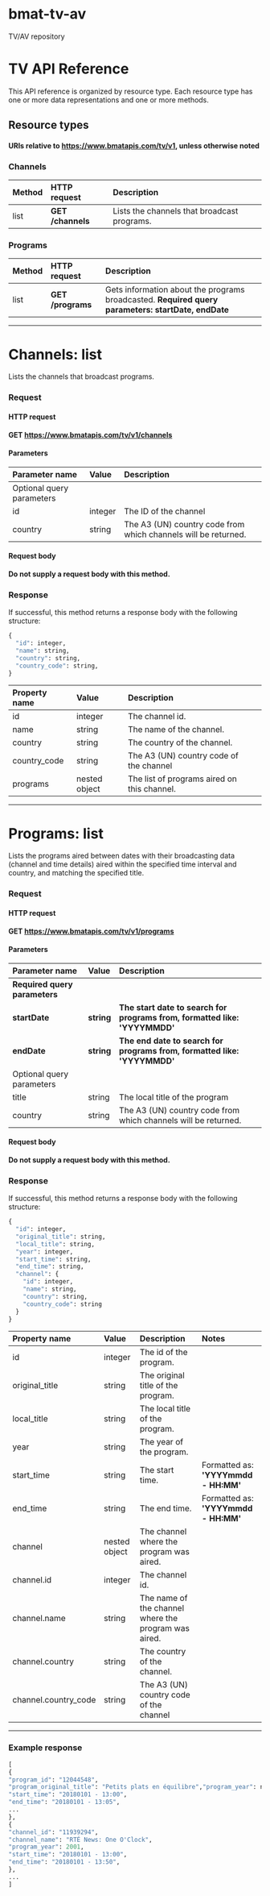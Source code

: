 # bmat-tv-av
TV/AV repository

# TV API Reference

This API reference is organized by resource type. 
Each resource type has one or more data representations and one or more methods.

## Resource types
#### URIs relative to https://www.bmatapis.com/tv/v1, unless otherwise noted

 ### Channels
 
 | Method | HTTP request | Description |
 |:--|:--|:--|
 | list | **GET  /channels** | Lists the channels that broadcast programs. |
 
 ### Programs
 | Method | HTTP request | Description |
 |:--|:--|:--|
 | list | **GET  /programs** | Gets information about the programs broadcasted. **Required query parameters: startDate, endDate**  |
 
 
<hr>

# Channels: list

Lists the channels that broadcast programs.
### Request
#### HTTP request

**GET https://www.bmatapis.com/tv/v1/channels**

#### Parameters
| Parameter name | Value | Description |
|:--|:--|:--|
| Optional query parameters |
| id | integer | The ID of the channel |
| country | string | The A3 (UN) country code from which channels will be returned. |

#### Request body

**Do not supply a request body with this method.**

### Response

If successful, this method returns a response body with the following structure:

```python
{
  "id": integer,
  "name": string,
  "country": string,
  "country_code": string,
}
```

| Property name | Value | Description |  |
|:--|:--|:--|:--|
| id | integer | The channel id. |  |
| name | string | The name of the channel. |  |
| country | string | The country of the channel. |  |
| country_code | string | The A3 (UN) country code of the channel |  |
| programs | nested object | The list of programs aired on this channel. |  |


<hr>

# Programs: list

Lists the programs aired between dates with their broadcasting data (channel and
time details) aired within the specified time interval and country, and matching the specified title. 

### Request
#### HTTP request

**GET https://www.bmatapis.com/tv/v1/programs**

#### Parameters
| Parameter name | Value | Description |
|:--|:--|:--|
| **Required query parameters** |
| **startDate** | **string** | **The start date to search for programs from, formatted like: 'YYYYMMDD'** |
| **endDate** | **string** | **The end date to search for programs from, formatted like: 'YYYYMMDD'** |
| Optional query parameters |
| title | string | The local title of the program |
| country | string | The A3 (UN) country code from which channels will be returned. |

#### Request body

**Do not supply a request body with this method.**

### Response

If successful, this method returns a response body with the following structure:

```python
{
  "id": integer,
  "original_title": string,
  "local_title": string,
  "year": integer,
  "start_time": string,
  "end_time": string,
  "channel": {
    "id": integer,
    "name": string,
    "country": string,
    "country_code": string
  }
}
```

| Property name | Value | Description | Notes |
|:--|:--|:--|:--|
| id | integer | The id  of the program. |  |
| original_title | string | The original title of the program. |  |
| local_title | string | The local title of the program. |  |
| year | string | The year of the program. |  |
| start_time | string | The start time.  | Formatted as: **'YYYYmmdd - HH:MM'** |
| end_time | string | The end time. | Formatted as: **'YYYYmmdd - HH:MM'** |
| channel | nested object | The channel where the program was aired. |  |
| channel.id | integer | The channel id. |  |
| channel.name | string | The name of the channel where the program was aired. |  |
| channel.country | string | The country of the channel. |  |
| channel.country_code | string | The A3 (UN) country code of the channel |  |


<hr>

### Example response

```python
[
{
"program_id": "12044548",
"program_original_title": "Petits plats en équilibre","program_year": null,
"start_time": "20180101 - 13:00",
"end_time": "20180101 - 13:05",
...
},
{
"channel_id": "11939294",
"channel_name": "RTÉ News: One O'Clock",
"program_year": 2001,
"start_time": "20180101 - 13:00",
"end_time": "20180101 - 13:50",
},
...
]
```
